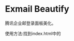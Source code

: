 # Exmail Beautify
腾讯企业邮登录面板美化。

使用方法:找到index.html中的<script>标签,在`writeLoginPanel({domainlist:"sherry.cf", mode:"vertical"});`这一句中修改sherry.cf为你的域名。
  
Demo:https://sherryme.github.io/Exmail-Beautify/
